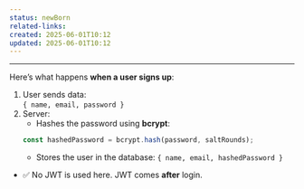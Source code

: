 ```yaml
---
status: newBorn
related-links: 
created: 2025-06-01T10:12
updated: 2025-06-01T10:12
---
```

---

Here’s what happens **when a user signs up**:

1. User sends data:  
    `{ name, email, password }`
2. Server:
    - Hashes the password using **bcrypt**:
	```js
	const hashedPassword = bcrypt.hash(password, saltRounds);
	```
	- Stores the user in the database: `{ name, email, hashedPassword }`
- ✅ No JWT is used here. JWT comes **after** login.

